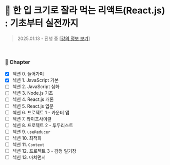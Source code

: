 # 🍰 한 입 크기로 잘라 먹는 리액트(React.js) : 기초부터 실전까지

> 2025.01.13 - 진행 중
> [[강의 정보 보기](https://www.inflearn.com/course/%ED%95%9C%EC%9E%85-%EB%A6%AC%EC%95%A1%ED%8A%B8)]

<br>

### 🌱 Chapter

- [x] 섹션 0. 들어가며
- [x] 섹션 1. JavaScript 기본
- [ ] 섹션 2. JavaScript 심화
- [ ] 섹션 3. Node.js 기초
- [ ] 섹션 4. React.js 개론
- [ ] 섹션 5. React.js 입문
- [ ] 섹션 6. 프로젝트 1 - 카운터 앱
- [ ] 섹션 7. 라이프사이클
- [ ] 섹션 8. 프로젝트 2 - 투두리스트
- [ ] 섹션 9. `useReducer`
- [ ] 섹션 10. 최적화
- [ ] 섹션 11. `Context`
- [ ] 섹션 12. 프로젝트 3 - 감정 일기장
- [ ] 섹션 13. 마치면서
